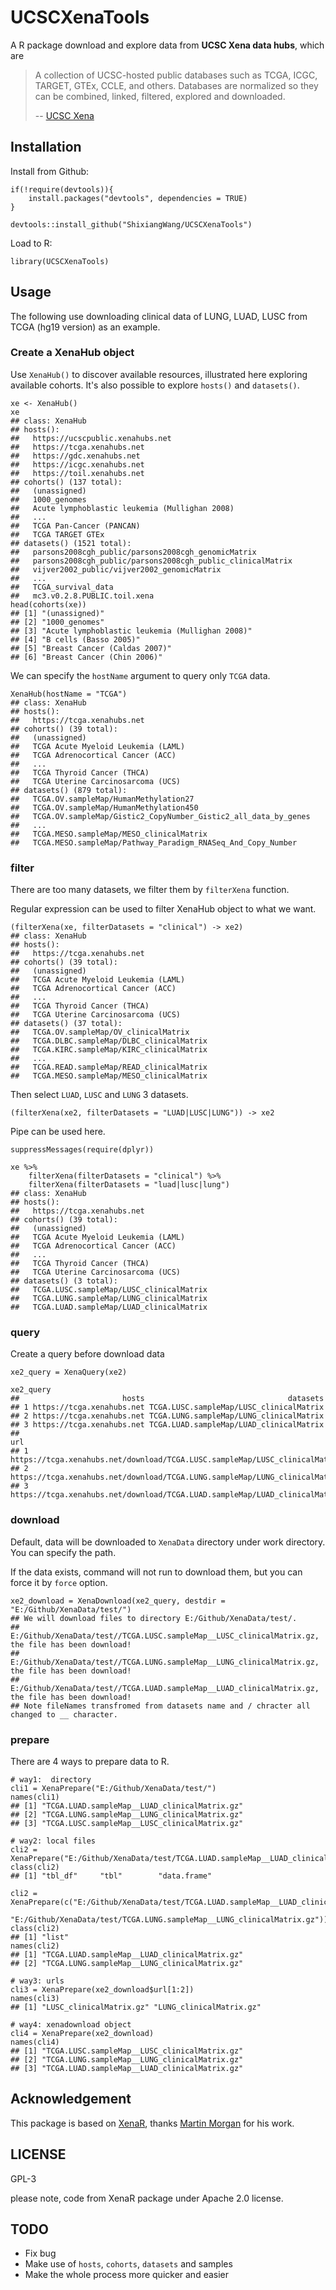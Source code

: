 # UCSCXenaTools

A R package download and explore data from **UCSC Xena data hubs**, which are

> A collection of UCSC-hosted public databases such as TCGA, ICGC, TARGET, GTEx, CCLE, and others. Databases are normalized so they can be combined, linked, filtered, explored and downloaded.
>
> -- [UCSC Xena](https://xena.ucsc.edu/)


## Installation

Install from Github:

```
if(!require(devtools)){
    install.packages("devtools", dependencies = TRUE)
}

devtools::install_github("ShixiangWang/UCSCXenaTools")
```

Load to R:

```
library(UCSCXenaTools)
```

## Usage

The following use downloading clinical data of LUNG, LUAD, LUSC from TCGA (hg19 version) as an example.

### Create a XenaHub object

Use `XenaHub()` to discover available resources, illustrated here
exploring available cohorts. It's also possible to explore `hosts()`
and `datasets()`.

```
xe <- XenaHub()
xe
## class: XenaHub 
## hosts():
##   https://ucscpublic.xenahubs.net
##   https://tcga.xenahubs.net
##   https://gdc.xenahubs.net
##   https://icgc.xenahubs.net
##   https://toil.xenahubs.net
## cohorts() (137 total):
##   (unassigned)
##   1000_genomes
##   Acute lymphoblastic leukemia (Mullighan 2008)
##   ...
##   TCGA Pan-Cancer (PANCAN)
##   TCGA TARGET GTEx
## datasets() (1521 total):
##   parsons2008cgh_public/parsons2008cgh_genomicMatrix
##   parsons2008cgh_public/parsons2008cgh_public_clinicalMatrix
##   vijver2002_public/vijver2002_genomicMatrix
##   ...
##   TCGA_survival_data
##   mc3.v0.2.8.PUBLIC.toil.xena
head(cohorts(xe))
## [1] "(unassigned)"                                 
## [2] "1000_genomes"                                 
## [3] "Acute lymphoblastic leukemia (Mullighan 2008)"
## [4] "B cells (Basso 2005)"                         
## [5] "Breast Cancer (Caldas 2007)"                  
## [6] "Breast Cancer (Chin 2006)"
```

We can specify the `hostName` argument to query only `TCGA` data.

```
XenaHub(hostName = "TCGA")
## class: XenaHub 
## hosts():
##   https://tcga.xenahubs.net
## cohorts() (39 total):
##   (unassigned)
##   TCGA Acute Myeloid Leukemia (LAML)
##   TCGA Adrenocortical Cancer (ACC)
##   ...
##   TCGA Thyroid Cancer (THCA)
##   TCGA Uterine Carcinosarcoma (UCS)
## datasets() (879 total):
##   TCGA.OV.sampleMap/HumanMethylation27
##   TCGA.OV.sampleMap/HumanMethylation450
##   TCGA.OV.sampleMap/Gistic2_CopyNumber_Gistic2_all_data_by_genes
##   ...
##   TCGA.MESO.sampleMap/MESO_clinicalMatrix
##   TCGA.MESO.sampleMap/Pathway_Paradigm_RNASeq_And_Copy_Number
```

### filter

There are too many datasets, we filter them by `filterXena` function.

Regular expression can be used to filter XenaHub object to what we want.

```
(filterXena(xe, filterDatasets = "clinical") -> xe2)
## class: XenaHub 
## hosts():
##   https://tcga.xenahubs.net
## cohorts() (39 total):
##   (unassigned)
##   TCGA Acute Myeloid Leukemia (LAML)
##   TCGA Adrenocortical Cancer (ACC)
##   ...
##   TCGA Thyroid Cancer (THCA)
##   TCGA Uterine Carcinosarcoma (UCS)
## datasets() (37 total):
##   TCGA.OV.sampleMap/OV_clinicalMatrix
##   TCGA.DLBC.sampleMap/DLBC_clinicalMatrix
##   TCGA.KIRC.sampleMap/KIRC_clinicalMatrix
##   ...
##   TCGA.READ.sampleMap/READ_clinicalMatrix
##   TCGA.MESO.sampleMap/MESO_clinicalMatrix
```

Then select `LUAD`, `LUSC` and `LUNG` 3 datasets.

```
(filterXena(xe2, filterDatasets = "LUAD|LUSC|LUNG")) -> xe2
```

Pipe can be used here.

```
suppressMessages(require(dplyr))

xe %>% 
    filterXena(filterDatasets = "clinical") %>% 
    filterXena(filterDatasets = "luad|lusc|lung")
## class: XenaHub 
## hosts():
##   https://tcga.xenahubs.net
## cohorts() (39 total):
##   (unassigned)
##   TCGA Acute Myeloid Leukemia (LAML)
##   TCGA Adrenocortical Cancer (ACC)
##   ...
##   TCGA Thyroid Cancer (THCA)
##   TCGA Uterine Carcinosarcoma (UCS)
## datasets() (3 total):
##   TCGA.LUSC.sampleMap/LUSC_clinicalMatrix
##   TCGA.LUNG.sampleMap/LUNG_clinicalMatrix
##   TCGA.LUAD.sampleMap/LUAD_clinicalMatrix
```

### query

Create a query before download data

```
xe2_query = XenaQuery(xe2)

xe2_query
##                       hosts                                datasets
## 1 https://tcga.xenahubs.net TCGA.LUSC.sampleMap/LUSC_clinicalMatrix
## 2 https://tcga.xenahubs.net TCGA.LUNG.sampleMap/LUNG_clinicalMatrix
## 3 https://tcga.xenahubs.net TCGA.LUAD.sampleMap/LUAD_clinicalMatrix
##                                                                             url
## 1 https://tcga.xenahubs.net/download/TCGA.LUSC.sampleMap/LUSC_clinicalMatrix.gz
## 2 https://tcga.xenahubs.net/download/TCGA.LUNG.sampleMap/LUNG_clinicalMatrix.gz
## 3 https://tcga.xenahubs.net/download/TCGA.LUAD.sampleMap/LUAD_clinicalMatrix.gz
```

### download

Default, data will be downloaded to `XenaData` directory under work directory. You can specify the path.

If the data exists, command will not run to download them, but you can force it by `force` option.

```
xe2_download = XenaDownload(xe2_query, destdir = "E:/Github/XenaData/test/")
## We will download files to directory E:/Github/XenaData/test/.
## E:/Github/XenaData/test//TCGA.LUSC.sampleMap__LUSC_clinicalMatrix.gz, the file has been download!
## E:/Github/XenaData/test//TCGA.LUNG.sampleMap__LUNG_clinicalMatrix.gz, the file has been download!
## E:/Github/XenaData/test//TCGA.LUAD.sampleMap__LUAD_clinicalMatrix.gz, the file has been download!
## Note fileNames transfromed from datasets name and / chracter all changed to __ character.
```

### prepare

There are 4 ways to prepare data to R.

```
# way1:  directory
cli1 = XenaPrepare("E:/Github/XenaData/test/")
names(cli1)
## [1] "TCGA.LUAD.sampleMap__LUAD_clinicalMatrix.gz"
## [2] "TCGA.LUNG.sampleMap__LUNG_clinicalMatrix.gz"
## [3] "TCGA.LUSC.sampleMap__LUSC_clinicalMatrix.gz"
```

```
# way2: local files
cli2 = XenaPrepare("E:/Github/XenaData/test/TCGA.LUAD.sampleMap__LUAD_clinicalMatrix.gz")
class(cli2)
## [1] "tbl_df"     "tbl"        "data.frame"

cli2 = XenaPrepare(c("E:/Github/XenaData/test/TCGA.LUAD.sampleMap__LUAD_clinicalMatrix.gz",
                     "E:/Github/XenaData/test/TCGA.LUNG.sampleMap__LUNG_clinicalMatrix.gz"))
class(cli2)
## [1] "list"
names(cli2)
## [1] "TCGA.LUAD.sampleMap__LUAD_clinicalMatrix.gz"
## [2] "TCGA.LUNG.sampleMap__LUNG_clinicalMatrix.gz"
```

```
# way3: urls
cli3 = XenaPrepare(xe2_download$url[1:2])
names(cli3)
## [1] "LUSC_clinicalMatrix.gz" "LUNG_clinicalMatrix.gz"
```

```
# way4: xenadownload object
cli4 = XenaPrepare(xe2_download)
names(cli4)
## [1] "TCGA.LUSC.sampleMap__LUSC_clinicalMatrix.gz"
## [2] "TCGA.LUNG.sampleMap__LUNG_clinicalMatrix.gz"
## [3] "TCGA.LUAD.sampleMap__LUAD_clinicalMatrix.gz"
```


## Acknowledgement

This package is based on [XenaR](https://github.com/mtmorgan/XenaR), thanks [Martin Morgan](https://github.com/mtmorgan) for his work.

## LICENSE

GPL-3

please note, code from XenaR package under Apache 2.0 license.

## TODO

* Fix bug
* Make use of `hosts`, `cohorts`, `datasets` and samples
* Make the whole process more quicker and easier

